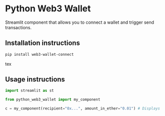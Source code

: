 # Python Web3 Wallet

Streamlit component that allows you to connect a wallet and trigger send transactions.

## Installation instructions

```sh
pip install web3-wallet-connect
```
tex 
## Usage instructions

```python
import streamlit as st

from python_web3_wallet import my_component

c = my_component(recipient="0x...", amount_in_ether="0.01") # Displays RainbowKit wallet
```